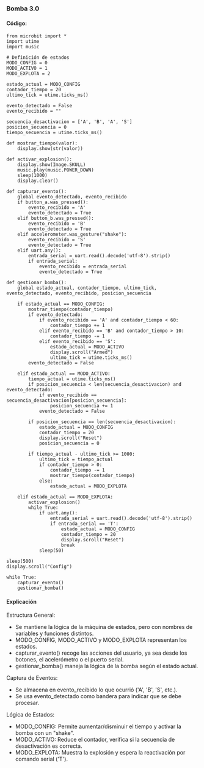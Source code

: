 ### Bomba 3.0  

#### Código: 
````
from microbit import *
import utime
import music

# Definición de estados
MODO_CONFIG = 0
MODO_ACTIVO = 1
MODO_EXPLOTA = 2

estado_actual = MODO_CONFIG
contador_tiempo = 20
ultimo_tick = utime.ticks_ms()

evento_detectado = False
evento_recibido = ""

secuencia_desactivacion = ['A', 'B', 'A', 'S']
posicion_secuencia = 0
tiempo_secuencia = utime.ticks_ms()

def mostrar_tiempo(valor):
    display.show(str(valor))

def activar_explosion():
    display.show(Image.SKULL)
    music.play(music.POWER_DOWN)
    sleep(1000)
    display.clear()

def capturar_evento():
    global evento_detectado, evento_recibido
    if button_a.was_pressed():
        evento_recibido = 'A'
        evento_detectado = True
    elif button_b.was_pressed():
        evento_recibido = 'B'
        evento_detectado = True
    elif accelerometer.was_gesture("shake"):
        evento_recibido = 'S'
        evento_detectado = True
    elif uart.any():
        entrada_serial = uart.read().decode('utf-8').strip()
        if entrada_serial:
            evento_recibido = entrada_serial
            evento_detectado = True

def gestionar_bomba():
    global estado_actual, contador_tiempo, ultimo_tick, evento_detectado, evento_recibido, posicion_secuencia

    if estado_actual == MODO_CONFIG:
        mostrar_tiempo(contador_tiempo)
        if evento_detectado:
            if evento_recibido == 'A' and contador_tiempo < 60:
                contador_tiempo += 1
            elif evento_recibido == 'B' and contador_tiempo > 10:
                contador_tiempo -= 1
            elif evento_recibido == 'S':
                estado_actual = MODO_ACTIVO
                display.scroll("Armed")
                ultimo_tick = utime.ticks_ms()
        evento_detectado = False

    elif estado_actual == MODO_ACTIVO:
        tiempo_actual = utime.ticks_ms()
        if posicion_secuencia < len(secuencia_desactivacion) and evento_detectado:
            if evento_recibido == secuencia_desactivacion[posicion_secuencia]:
                posicion_secuencia += 1
            evento_detectado = False

        if posicion_secuencia == len(secuencia_desactivacion):
            estado_actual = MODO_CONFIG
            contador_tiempo = 20
            display.scroll("Reset")
            posicion_secuencia = 0

        if tiempo_actual - ultimo_tick >= 1000:
            ultimo_tick = tiempo_actual
            if contador_tiempo > 0:
                contador_tiempo -= 1
                mostrar_tiempo(contador_tiempo)
            else:
                estado_actual = MODO_EXPLOTA

    elif estado_actual == MODO_EXPLOTA:
        activar_explosion()
        while True:
            if uart.any():
                entrada_serial = uart.read().decode('utf-8').strip()
                if entrada_serial == 'T':
                    estado_actual = MODO_CONFIG
                    contador_tiempo = 20
                    display.scroll("Reset")
                    break
            sleep(50)

sleep(500)
display.scroll("Config")

while True:
    capturar_evento()
    gestionar_bomba()
````
#### Explicación  
Estructura General:  
- Se mantiene la lógica de la máquina de estados, pero con nombres de variables y funciones distintos.   
- MODO_CONFIG, MODO_ACTIVO y MODO_EXPLOTA representan los estados.   
- capturar_evento() recoge las acciones del usuario, ya sea desde los botones, el acelerómetro o el puerto serial.  
- gestionar_bomba() maneja la lógica de la bomba según el estado actual.  

Captura de Eventos:  
- Se almacena en evento_recibido lo que ocurrió ('A', 'B', 'S', etc.).  
- Se usa evento_detectado como bandera para indicar que se debe procesar.  

Lógica de Estados:  
- MODO_CONFIG: Permite aumentar/disminuir el tiempo y activar la bomba con un "shake".   
- MODO_ACTIVO: Reduce el contador, verifica si la secuencia de desactivación es correcta.  
- MODO_EXPLOTA: Muestra la explosión y espera la reactivación por comando serial ('T').  
